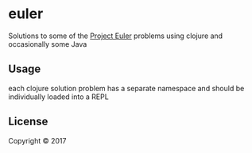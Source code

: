 # euler

Solutions to some of the [Project Euler](https://projecteuler.net/) problems using clojure and occasionally some Java

## Usage

each clojure solution problem has a separate namespace and should be individually loaded into a REPL

## License
Copyright © 2017
